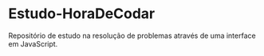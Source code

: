 # Estudo-HoraDeCodar
Repositório de estudo na resolução de problemas através de uma interface em JavaScript.
